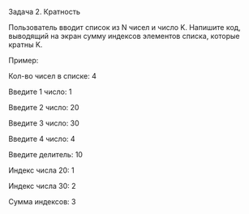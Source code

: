 Задача 2. Кратность

Пользователь вводит список из N чисел и число K. Напишите код, выводящий на экран сумму индексов элементов списка, которые кратны K.


Пример:

Кол-во чисел в списке: 4

Введите 1 число: 1

Введите 2 число: 20

Введите 3 число: 30

Введите 4 число: 4


Введите делитель: 10


Индекс числа 20: 1

Индекс числа 30: 2

Сумма индексов: 3